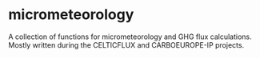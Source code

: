 # micrometeorology
A collection of functions for micrometeorology and GHG flux calculations. Mostly written during the CELTICFLUX and CARBOEUROPE-IP projects.
